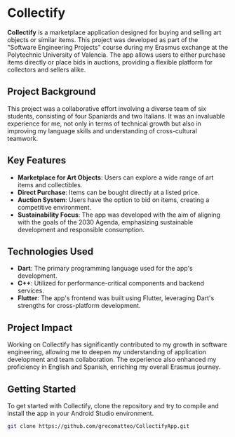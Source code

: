 # Collectify

**Collectify** is a marketplace application designed for buying and selling art objects or similar items. This project was developed as part of the "Software Engineering Projects" course during my Erasmus exchange at the Polytechnic University of Valencia. The app allows users to either purchase items directly or place bids in auctions, providing a flexible platform for collectors and sellers alike.

## Project Background

This project was a collaborative effort involving a diverse team of six students, consisting of four Spaniards and two Italians. It was an invaluable experience for me, not only in terms of technical growth but also in improving my language skills and understanding of cross-cultural teamwork.

## Key Features

- **Marketplace for Art Objects**: Users can explore a wide range of art items and collectibles.
- **Direct Purchase**: Items can be bought directly at a listed price.
- **Auction System**: Users have the option to bid on items, creating a competitive environment.
- **Sustainability Focus**: The app was developed with the aim of aligning with the goals of the 2030 Agenda, emphasizing sustainable development and responsible consumption.

## Technologies Used

- **Dart**: The primary programming language used for the app's development.
- **C++**: Utilized for performance-critical components and backend services.
- **Flutter**: The app's frontend was built using Flutter, leveraging Dart's strengths for cross-platform development.

## Project Impact

Working on Collectify has significantly contributed to my growth in software engineering, allowing me to deepen my understanding of application development and team collaboration. The experience also enhanced my proficiency in English and Spanish, enriching my overall Erasmus journey.

## Getting Started

To get started with Collectify, clone the repository and try to compile and install the app in your Android Studio environment.

```bash
git clone https://github.com/grecomatteo/CollectifyApp.git
